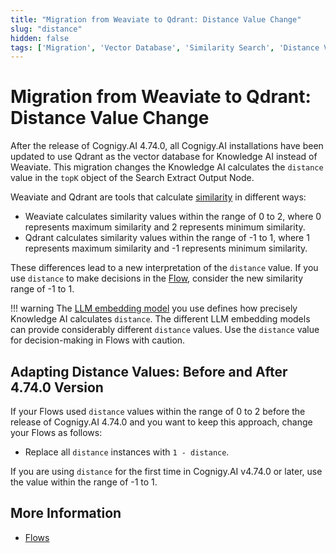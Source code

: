 ```yaml
---
title: "Migration from Weaviate to Qdrant: Distance Value Change"
slug: "distance"
hidden: false
tags: ['Migration', 'Vector Database', 'Similarity Search', 'Distance Values', 'Qdrant', 'Weaviate']
---
```


# Migration from Weaviate to Qdrant: Distance Value Change

After the release of Cognigy.AI 4.74.0, all Cognigy.AI installations have been updated to use Qdrant as the vector database for Knowledge AI instead of Weaviate. This migration changes the Knowledge AI calculates the `distance` value in the `topK` object of the Search Extract Output Node.

Weaviate and Qdrant are tools that calculate [similarity](https://en.wikipedia.org/wiki/Cosine_similarity) in different ways:

- Weaviate calculates similarity values within the range of 0 to 2, where 0 represents maximum similarity and 2 represents minimum similarity.
- Qdrant calculates similarity values within the range of -1 to 1, where 1 represents maximum similarity and -1 represents minimum similarity.

These differences lead to a new interpretation of the `distance` value. If you use `distance` to make decisions in the [Flow](../../build/flows/overview.md), consider the new similarity range of -1 to 1.

!!! warning
    The [LLM embedding model](../llms/overview.md) you use defines how precisely Knowledge AI calculates `distance`. The different LLM embedding models can provide considerably different `distance` values. Use the `distance` value for decision-making in Flows with caution.

## Adapting Distance Values: Before and After 4.74.0 Version

If your Flows used `distance` values within the range of 0 to 2 before the release of Cognigy.AI 4.74.0 and you want to keep this approach, change your Flows as follows:

- Replace all `distance` instances with `1 - distance`.

If you are using `distance` for the first time in Cognigy.AI v4.74.0 or later, use the value within the range of -1 to 1.

## More Information

- [Flows](../../build/flows/overview.md)
